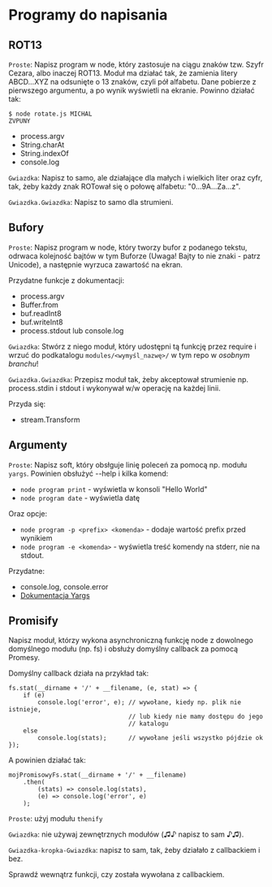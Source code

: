Programy do napisania
=======================

## ROT13

`Proste`: Napisz program w node, który zastosuje na ciągu znaków tzw. Szyfr
Cezara, albo inaczej ROT13. Moduł ma działać tak, że zamienia litery ABCD...XYZ
na odsunięte o 13 znaków, czyli pół alfabetu. Dane pobierze z pierwszego
argumentu, a po wynik wyświetli na ekranie.
Powinno działać tak:

    $ node rotate.js MICHAL
    ZVPUNY

* process.argv
* String.charAt
* String.indexOf
* console.log

`Gwiazdka`: Napisz to samo, ale działające dla małych i wielkich liter oraz
cyfr, tak, żeby każdy znak ROTował się o połowę alfabetu: "0...9A...Za...z".

`Gwiazdka.Gwiazdka`: Napisz to samo dla strumieni.

## Bufory

`Proste`: Napisz program w node, który tworzy bufor z podanego tekstu, odrwaca
kolejność bajtów w tym Buforze (Uwaga! Bajty to nie znaki - patrz Unicode), a
następnie wyrzuca zawartość na ekran.

Przydatne funkcje z dokumentacji:

* process.argv
* Buffer.from
* buf.readInt8
* buf.writeInt8
* process.stdout lub console.log

`Gwiazdka`: Stwórz z niego moduł, który udostępni tą funkcję przez require i
wrzuć do podkatalogu `modules/<wymyśl_nazwę>/` w tym repo w *osobnym branchu*!

`Gwiazdka.Gwiazdka`: Przepisz moduł tak, żeby akceptował strumienie np.
process.stdin i stdout i wykonywał w/w operację na każdej linii.

Przyda się:

* stream.Transform

## Argumenty

`Proste`: Napisz soft, który obsłguje linię poleceń za pomocą np. modułu
`yargs`. Powinien obsłużyć --help i kilka komend:

* `node program print` - wyświetla w konsoli "Hello World"
* `node program date` - wyświetla datę

Oraz opcje:

* `node program -p <prefix> <komenda>` - dodaje wartość prefix przed wynikiem
* `node program -e <komenda>` - wyświetla treść komendy na stderr, nie na stdout.

Przydatne:

* console.log, console.error
* [Dokumentacja Yargs](https://www.npmjs.com/package/yargs)

## Promisify

Napisz moduł, którzy wykona asynchroniczną funkcję node z dowolnego domyślnego
modułu (np. fs) i obsłuży domyślny callback za pomocą Promesy.

Domyślny callback działa na przykład tak:

    fs.stat(__dirname + '/' + __filename, (e, stat) => {
        if (e)
            console.log('error', e); // wywołane, kiedy np. plik nie istnieje,
                                     // lub kiedy nie mamy dostępu do jego
                                     // katalogu
        else
            console.log(stats);      // wywołane jeśli wszystko pójdzie ok
    });

A powinien działać tak:

    mojPromisowyFs.stat(__dirname + '/' + __filename)
        .then(
            (stats) => console.log(stats),
            (e) => console.log('error', e)
        );

`Proste`:  użyj modułu `thenify`

`Gwiazdka`: nie używaj zewnętrznych modułów (♫♪ napisz to sam ♪♫).

`Gwiazdka-kropka-Gwiazdka`: napisz to sam, tak, żeby działało z callbackiem i
bez.

Sprawdź wewnątrz funkcji, czy została wywołana z callbackiem.
